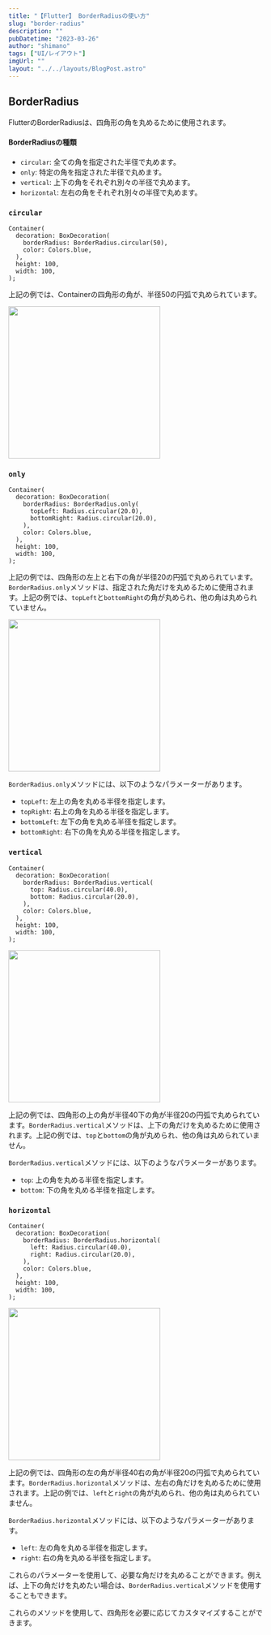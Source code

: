 ```yaml
---
title: "【Flutter】 BorderRadiusの使い方"
slug: "border-radius"
description: ""
pubDatetime: "2023-03-26"
author: "shimano"
tags: ["UI/レイアウト"]
imgUrl: ""
layout: "../../layouts/BlogPost.astro"
---
```


## BorderRadius

FlutterのBorderRadiusは、四角形の角を丸めるために使用されます。

#### BorderRadiusの種類

- `circular`: 全ての角を指定された半径で丸めます。
- `only`: 特定の角を指定された半径で丸めます。
- `vertical`: 上下の角をそれぞれ別々の半径で丸めます。
- `horizontal`: 左右の角をそれぞれ別々の半径で丸めます。

### `circular`

```
Container(
  decoration: BoxDecoration(
    borderRadius: BorderRadius.circular(50),
    color: Colors.blue,
  ),
  height: 100,
  width: 100,
);
```

上記の例では、Containerの四角形の角が、半径50の円弧で丸められています。

<img src="http://34.145.4.125/wp-content/uploads/2023/03/スクリーンショット-2023-03-26-14.51.10-1.png" alt="" width="300">

### `only`

```
Container(
  decoration: BoxDecoration(
    borderRadius: BorderRadius.only(
      topLeft: Radius.circular(20.0),
      bottomRight: Radius.circular(20.0),
    ),
    color: Colors.blue,
  ),
  height: 100,
  width: 100,
);
```

上記の例では、四角形の左上と右下の角が半径20の円弧で丸められています。`BorderRadius.only`メソッドは、指定された角だけを丸めるために使用されます。上記の例では、`topLeft`と`bottomRight`の角が丸められ、他の角は丸められていません。

<img src="http://34.145.4.125/wp-content/uploads/2023/03/スクリーンショット-2023-03-26-15.02.23.png" alt="" width="300">

`BorderRadius.only`メソッドには、以下のようなパラメーターがあります。

- `topLeft`: 左上の角を丸める半径を指定します。
- `topRight`: 右上の角を丸める半径を指定します。
- `bottomLeft`: 左下の角を丸める半径を指定します。
- `bottomRight`: 右下の角を丸める半径を指定します。

### `vertical`

```
Container(
  decoration: BoxDecoration(
    borderRadius: BorderRadius.vertical(
      top: Radius.circular(40.0),
      bottom: Radius.circular(20.0),
    ),
    color: Colors.blue,
  ),
  height: 100,
  width: 100,
);
```

<img src="http://34.145.4.125/wp-content/uploads/2023/03/スクリーンショット-2023-03-26-15.05.37.png" alt="" width="300">

上記の例では、四角形の上の角が半径40下の角が半径20の円弧で丸められています。`BorderRadius.vertical`メソッドは、上下の角だけを丸めるために使用されます。上記の例では、`top`と`bottom`の角が丸められ、他の角は丸められていません。

`BorderRadius.vertical`メソッドには、以下のようなパラメーターがあります。

- `top`: 上の角を丸める半径を指定します。
- `bottom`: 下の角を丸める半径を指定します。

### `horizontal`

```
Container(
  decoration: BoxDecoration(
    borderRadius: BorderRadius.horizontal(
      left: Radius.circular(40.0),
      right: Radius.circular(20.0),
    ),
    color: Colors.blue,
  ),
  height: 100,
  width: 100,
);
```

<img src="http://34.145.4.125/wp-content/uploads/2023/03/スクリーンショット-2023-03-26-15.13.57.png" alt="" width="300">

上記の例では、四角形の左の角が半径40右の角が半径20の円弧で丸められています。`BorderRadius.horizontal`メソッドは、左右の角だけを丸めるために使用されます。上記の例では、`left`と`right`の角が丸められ、他の角は丸められていません。

`BorderRadius.horizontal`メソッドには、以下のようなパラメーターがあります。

- `left`: 左の角を丸める半径を指定します。
- `right`: 右の角を丸める半径を指定します。

これらのパラメーターを使用して、必要な角だけを丸めることができます。例えば、上下の角だけを丸めたい場合は、`BorderRadius.vertical`メソッドを使用することもできます。

これらのメソッドを使用して、四角形を必要に応じてカスタマイズすることができます。